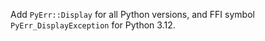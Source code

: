 Add `PyErr::Display` for all Python versions, and FFI symbol `PyErr_DisplayException` for Python 3.12.
